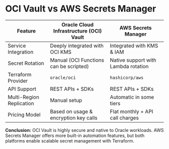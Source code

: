 # OCI Vault vs AWS Secrets Manager

| Feature                    | Oracle Cloud Infrastructure (OCI) Vault       | AWS Secrets Manager                  |
|---------------------------|-----------------------------------------------|--------------------------------------|
| Service Integration       | Deeply integrated with OCI KMS                | Integrated with KMS & IAM            |
| Secret Rotation           | Manual (OCI Functions can be scripted)        | Native support with Lambda rotation  |
| Terraform Provider        | `oracle/oci`                                  | `hashicorp/aws`                      |
| API Support               | REST APIs + SDKs                              | REST APIs + SDKs                     |
| Multi-Region Replication  | Manual setup                                  | Automatic in some tiers              |
| Pricing Model             | Based on usage & encryption key calls         | Flat monthly + API call charges      |

**Conclusion:** OCI Vault is highly secure and native to Oracle workloads. AWS Secrets Manager offers more built-in automation features, but both platforms enable scalable secret management with Terraform.

